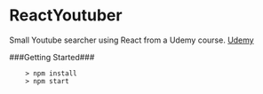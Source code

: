 # ReactYoutuber

Small Youtube searcher using React from a Udemy course.
[Udemy](https://www.udemy.com/react-redux/)

###Getting Started###

```
	> npm install
	> npm start
```
